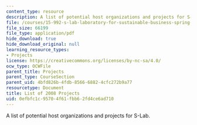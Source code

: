```yaml
---
content_type: resource
description: A list of potential host organizations and projects for S-Lab.
file: /courses/15-992-s-lab-laboratory-for-sustainable-business-spring-2008/0efbfc1c95704f61fbb62fd4ce6ad710_project_list.pdf
file_size: 66199
file_type: application/pdf
hide_download: true
hide_download_original: null
learning_resource_types:
- Projects
license: https://creativecommons.org/licenses/by-nc-sa/4.0/
ocw_type: OCWFile
parent_title: Projects
parent_type: CourseSection
parent_uid: 4bfd826b-4fdb-8566-6882-4cfc272b9a77
resourcetype: Document
title: List of 2008 Projects
uid: 0efbfc1c-9570-4f61-fbb6-2fd4ce6ad710
---
```

A list of potential host organizations and projects for S-Lab.